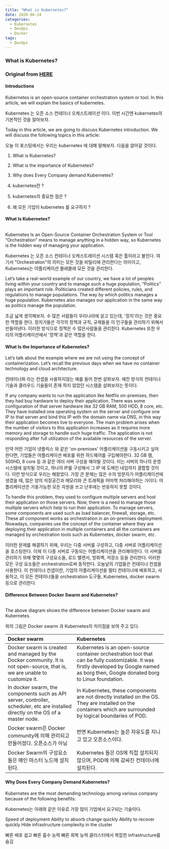 ```yaml
---
title: "What is Kubernetes?"
date: 2020-06-24
categories:
  - Kubernetes
  - DevOps
  - Docker
tags:
  - DevOps
---
```



### What is Kubernetes?

### Original from [HERE](https://dzone.com/articles/what-is-kubernetes-in-devops)

#### Introductions 

Kubernetes is an open-source container orchestration system or tool. In this article, we will explain the basics of kubernetes.

Kubernetes 는 오픈 소스 컨테이너 오케스트레이션 이다. 이번 시간엔 kubernetes의 기본적인 것을 알아보자.

Today in this article, we are going to discuss Kubernetes introduction. We will discuss the following topics in this article:

오늘 이 포스팅에서는 우리는 kubernetes 에 대해 말해보자. 다음을 알아갈 것이다.

1. What is Kubernetes?
2. What is the importance of Kubernetes?
3. Why does Every Company demand Kubernetes?

1. kubernetes란 ?
2. kubernetes의 중요한 점은 ?
3. 왜 모든 기업이 kubernetes 를 요구하지 ?

#### What Is Kubernetes?

<img src="{{ bradykim7.github.io }}/assets/images/2020/06/p17.jpg" alt="">

Kubernetes Is an Open-Source Container Orchestration System or Tool
“Orchestration” means to manage anything in a hidden way, so Kubernetes is the hidden way of managing your application.

Kubernetes 는 오픈 소스 컨테이너 오케스트레이션 시스템 혹은 툴이라고 불린다. 여기서 "Orchestration"의 의미는 모든 것을 비밀리에 관리한다는 의미이고, 
Kubernetes는 어플리케이션 몰래몰래 모든 것을 관리한다.

Let’s take a real-world example of our country, we have a lot of peoples living within your country and to manage such
 a huge population, “Politics” plays an important role. Politicians created different policies, rules, and regulations 
 to manage populations. The way by which politics manages a huge population. Kubernetes also manages our application 
 in the same way as politics manage the population.
 
조금 넓게 생각해보자. 수 많은 사람들이 우리나라에 살고 있는데, '정치'라는 것은 중요한 역할을 한다. 정치가들은 각각의 정책과 규칙, 규제들을 이 인구들을 관리하기 위해서
만들어낸다. 이러한 방식으로 정책은 수 많은사람들을 관리한다. Kubernetes 또한 우리의 어플리케이션에서 '정책'과 같은 역할을 한다.


#### What Is the Importance of Kubernetes?

Let’s talk about the example where we are not using the concept of containerization. Let’s recall the previous days
 when we have no container technology and cloud architecture.

컨테이너화 라는 컨샙을 사용하지않는 예를 들어 한번 살펴보자. 예전 방식의 컨테이너 기술과 클라우드 기술들이 존재 하지 않았던 시스템을 살펴보자는 뜻이다.

If any company wants to run the application like Netflix on-premises, then they had buy hardware to deploy their application.
 There was some configuration of that server hardware like 32 GB RAM, 500 HDD, 8 core, etc. They have installed one operating 
 system on the server and configure one IP to that server and bind this IP with the domain name via DNS, in this way their application 
 becomes live to everyone. The main problem arises when the number of visitors to this application increases as it requires
  more memory and storage to handle such huge traffic. The application is not responding after full utilization of the available 
  resources of the server.

만약 어떤 기업이 넷플릭스 와 같은 'on-premises' 어플리케이션을 구동시키고 싶어 한다면, 기업들은 어플리케이션 배포를 위한 하드웨어를 구입해야한다.
32 GB 램, 500HD, 8 core 등 과 같은 여러 서버 구성을 해야될 것이다. 이는 서버의 하나의 운영 시스템에 설치될 것이고, 하나의 IP를 구성해서 그 IP 에 도메인 네임까지 결합할 것이다.
이런 방식으로 우리는 해왔었다. 가장 큰 문제는 많은 수의 방문자가 어플리케이션에 생겼을 때, 많은 양의 저장공간과 메모리와 큰 트래픽을 어떠헥 처리해야하는 가이다. 어플리케이션은 
가동가능한 모든 자원을 쓰고 난후에는 반응하지 못할 것이다.

To handle this problem, they used to configure multiple servers and host their application on those servers. 
Now, there is a need to manage those multiple servers which help to run their application. To manage servers, 
some components are used such as load balancer, firewall, storage, etc. These all component works as orchestration 
in an on-premises deployment. Nowadays, companies use the concept of the container where they are deploying their 
application in multiple containers and all the containers are managed by orchestration tools such as Kubernetes, docker swarm, etc.

이러한 문제를 해결하기 위해, 우리는 다중 서버를 구성하고, 다중 서버로 어플리케이션을 호스팅한다. 이제 이 다중 서버로 구동되는 어플리케이션을 관리해야한다.
이 서버를 관리하기 위해 몇몇의 구성요소들, 로드 밸랜서, 방화벽, 저장소 등을 관리한다. 이러한 모든 구성 요소들은 orchestration로써 동작한다. 오늘날의 기업들은
컨테이너 컨셉을 사용한다. 이 컨테이너 컨샙이란, 기업의 어플리케이션을 멀티 컨테이너에 배포하고, 사용하고, 이 모든 컨테이너들을 orchestration 도구들, Kubernetes, docker swarm 등으로
관리한다.

#### Difference Between Docker Swarm and Kubernetes?

<img src="{{ bradykim7.github.io }}/assets/images/2020/06/p178.jpg" alt="">

The above diagram shows the difference between Docker swarm and Kubernetes.

위의 그림은 Docker swarm 과 Kubernetes의 차이점을 보여 주고 있다. 

Docker swarm|Kubernetes
:---|:---
Docker swarm is created and managed by the Docker community. It is not open-source, that is, we are unable to customize it. | Kubernetes is an open-source container orchestration tool that can be fully customizable. It was firstly developed by Google named as borg then, Google donated borg to Linux foundation.
In docker swarm, the components such as API server, controller, scheduler, etc are installed directly on the OS of a master node. | In Kubernetes, these components are not directly installed on the OS. They are installed on the containers which are surrounded by logical boundaries of POD.
Docker swarm은 Docker community에 의해 관리되고 만들어졌다. 오픈소스가 아님|  반면 Kubernetes는 높은 자유도를 지니고 있고 오픈소스이다. 
Docker Swarm의 구성요소들은  메인 마스터 노드에 설치된다. | Kubernetes 들은 OS에 직접 설치되지 않으며, POD에 의해 감싸진 컨테이너에 설치된다.
#### Why Does Every Company Demand Kubernetes?
Kubernetes are the most demanding technology among various company because of the following benefits:

Kubernetes는 아래와 같은 이유로 가장 많이 기업에서 요구되는 기술이다.

Speed of deployment
Ability to absorb change quickly
Ability to recover quickly
Hide infrastructure complexity in the cluster

빠른 배포
쉽고 빠른 흡수 능력
빠른 회복 능력
클러스터에서 복잡한 infrastructure를 숨김
